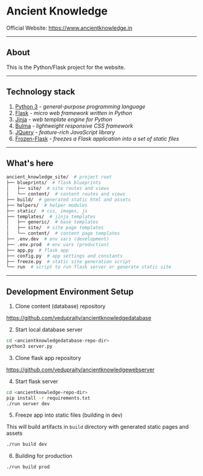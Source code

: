 # Ancient Knowledge

Official Website: https://www.ancientknowledge.in

---

## About

This is the Python/Flask project for the website.

---

## Technology stack

1. [Python 3](https://www.python.org/downloads/) - *general-purpose programming language*
2. [Flask](https://palletsprojects.com/p/flask/) -  *micro web framework written in Python*
3. [Jinja](https://palletsprojects.com/p/jinja/) - *web template engine for Python*
4. [Bulma](https://bulma.io/) - *lightweight responsive CSS framework*
5. [JQuery](https://jquery.com/) - *feature-rich JavaScript library*
6. [Frozen-Flask](https://pythonhosted.org/Frozen-Flask/) - *freezes a Flask application into a set of static files*

---

## What's here

```sh
ancient_knowledge_site/  # project root
├── blueprints/  # flask blueprints
│   ├── site/  # site routes and views
│   └── content/  # content routes and views
├── build/  # generated static html and assets
├── helpers/  # helper modules
├── static/  # css, images, js
├── templates/  # jinja templates
│   ├── generic/  # base templates
│   ├── site/  # site page templates
│   └── content/  # content page templates
├── .env.dev  # env vars (development)
├── .env.prod  # env vars (production)
├── app.py  # flask app
├── config.py  # app settings and constants
├── freeze.py  # static site generation script
└── run  # script to run flask server or generate static site
```

---

## Development Environment Setup

1. Clone content (database) repository

https://github.com/vedupraity/ancientknowledgedatabase

2. Start local database server

```sh
cd <ancientknowledgedatabase-repo-dir>
python3 server.py
```

3. Clone flask app repository

https://github.com/vedupraity/ancientknowledgewebserver

4. Start flask server

```sh
cd <ancientknowledge-repo-dir>
pip install -r requirements.txt
./run server dev
```

5. Freeze app into static files (building in dev)

This will build artifacts in `build` directory with generated static pages and assets

```sh
./run build dev
```

6. Building for production

```sh
./run build prod
```
